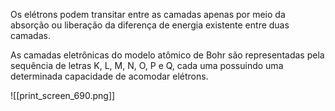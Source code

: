Os elétrons podem transitar entre as camadas apenas por meio da absorção ou liberação da diferença de energia existente entre duas camadas. 

As camadas eletrônicas do modelo atômico de Bohr são representadas pela sequência de letras K, L, M, N, O, P e Q, cada uma possuindo uma determinada capacidade de acomodar elétrons.

![[print_screen_690.png]]